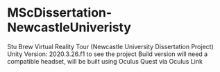 # MScDissertation-NewcastleUniveristy
Stu Brew Virtual Reality Tour (Newcastle University Dissertation Project)
Unity Version: 2020.3.26.f1 to see the project
Build version will need a compatible headset, will be built using Oculus Quest via Oculus Link
